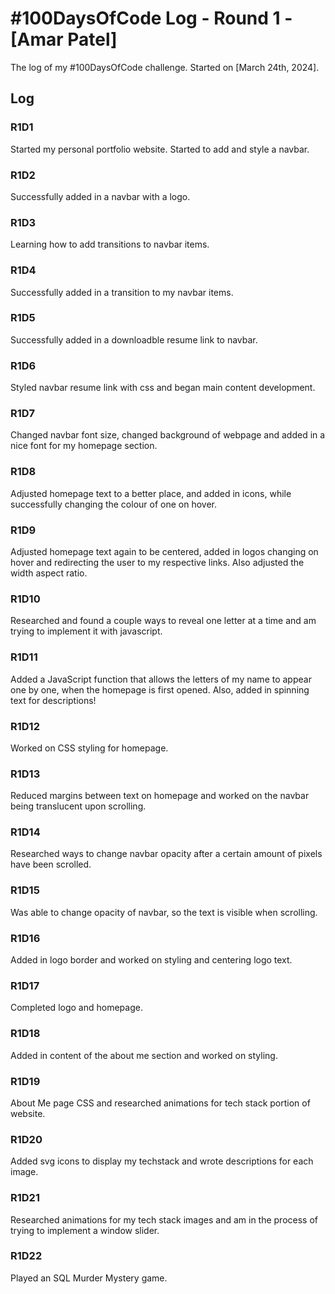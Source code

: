 # #100DaysOfCode Log - Round 1 - [Amar Patel]

The log of my #100DaysOfCode challenge. Started on [March 24th, 2024].

## Log

### R1D1 
Started my personal portfolio website. Started to add and style a navbar.
### R1D2
Successfully added in a navbar with a logo. 
### R1D3
Learning how to add transitions to navbar items. 
### R1D4
Successfully added in a transition to my navbar items.
### R1D5
Successfully added in a downloadble resume link to navbar. 
### R1D6
Styled navbar resume link with css and began main content development. 
### R1D7
Changed navbar font size, changed background of webpage and added in a nice font for my homepage section.
### R1D8
Adjusted homepage text to a better place, and added in icons, while successfully changing the colour of one on hover. 
### R1D9
Adjusted homepage text again to be centered, added in logos changing on hover and redirecting the user to my respective links. Also adjusted the width aspect ratio.
### R1D10
Researched and found a couple ways to reveal one letter at a time and am trying to implement it with javascript. 
### R1D11
Added a JavaScript function that allows the letters of my name to appear one by one, when the homepage is first opened. Also, added in spinning text for descriptions!
### R1D12
Worked on CSS styling for homepage.
### R1D13
Reduced margins between text on homepage and worked on the navbar being translucent upon scrolling.
### R1D14
Researched ways to change navbar opacity after a certain amount of pixels have been scrolled.
### R1D15
Was able to change opacity of navbar, so the text is visible when scrolling.
### R1D16
Added in logo border and worked on styling and centering logo text.
### R1D17
Completed logo and homepage.
### R1D18
Added in content of the about me section and worked on styling.
### R1D19
About Me page CSS and researched animations for tech stack portion of website. 
### R1D20
Added svg icons to display my techstack and wrote descriptions for each image.
### R1D21
Researched animations for my tech stack images and am in the process of trying to implement a window slider. 
### R1D22
Played an SQL Murder Mystery game. 